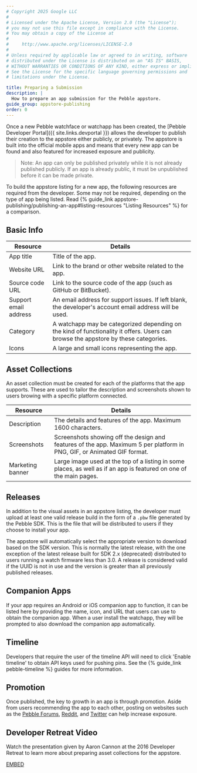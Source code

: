```yaml
---
# Copyright 2025 Google LLC
#
# Licensed under the Apache License, Version 2.0 (the "License");
# you may not use this file except in compliance with the License.
# You may obtain a copy of the License at
#
#     http://www.apache.org/licenses/LICENSE-2.0
#
# Unless required by applicable law or agreed to in writing, software
# distributed under the License is distributed on an "AS IS" BASIS,
# WITHOUT WARRANTIES OR CONDITIONS OF ANY KIND, either express or implied.
# See the License for the specific language governing permissions and
# limitations under the License.

title: Preparing a Submission
description: |
  How to prepare an app submission for the Pebble appstore.
guide_group: appstore-publishing
order: 0
---
```


Once a new Pebble watchface or watchapp has been created, the
[Pebble Developer Portal]({{ site.links.devportal }}) allows the
developer to publish their creation to the appstore either publicly, or
privately. The appstore is built into the official mobile apps and means that
every new app can be found and also featured for increased exposure and
publicity.

> Note: An app can only be published privately while it is not already published
> publicly. If an app is already public, it must be unpublished before it can be
> made private.

To build the appstore listing for a new app, the following resources are
required from the developer. Some may not be required, depending on the type of
app being listed. Read
{% guide_link appstore-publishing/publishing-an-app#listing-resources "Listing Resources" %}
for a comparison.


## Basic Info

| Resource | Details |
|----------|---------|
| App title | Title of the app. |
| Website URL | Link to the brand or other website related to the app. |
| Source code URL | Link to the source code of the app (such as GitHub or BitBucket). |
| Support email address | An email address for support issues. If left blank, the developer's account email address will be used. |
| Category | A watchapp may be categorized depending on the kind of functionality it offers. Users can browse the appstore by these categories. |
| Icons | A large and small icons representing the app. |


## Asset Collections

An asset collection must be created for each of the platforms that the app
supports. These are used to tailor the description and screenshots shown to
users browing with a specific platform connected.

| Resource | Details |
|----------|---------|
| Description | The details and features of the app. Maximum 1600 characters. |
| Screenshots | Screenshots showing off the design and features of the app. Maximum 5 per platform in PNG, GIF, or Animated GIF format. |
| Marketing banner | Large image used at the top of a listing in some places, as well as if an app is featured on one of the main pages. |


## Releases

In addition to the visual assets in an appstore listing, the developer must
upload at least one valid release build in the form of a `.pbw` file generated
by the Pebble SDK. This is the file that will be distributed to users if they
choose to install your app.

The appstore will automatically select the appropriate version to download based
on the SDK version. This is normally the latest release, with the one exception
of the latest release built for SDK 2.x (deprecated) distributed to users
running a watch firmware less than 3.0. A release is considered valid if the
UUID is not in use and the version is greater than all previously published
releases.


## Companion Apps

If your app requires an Android or iOS companion app to function, it can be
listed here by providing the name, icon, and URL that users can use to obtain
the companion app. When a user install the watchapp, they will be prompted to
also download the companion app automatically.


## Timeline

Developers that require the user of the timeline API will need to click 'Enable
timeline' to obtain API keys used for pushing pins. See the
{% guide_link pebble-timeline %} guides for more information.


## Promotion

Once published, the key to growth in an app is through promotion. Aside from
users recommending the app to each other, posting on websites such as the
[Pebble Forums](https://forums.getpebble.com/categories/watchapp-directory),
[Reddit](https://www.reddit.com/r/pebble), and [Twitter](https://twitter.com)
can help increase exposure.


## Developer Retreat Video

Watch the presentation given by Aaron Cannon at the 2016 Developer Retreat to
learn more about preparing asset collections for the appstore.

[EMBED](//www.youtube.com/watch?v=qXmz3eINObU&index=10&list=PLDPHNsf1sb48bgS5oNr8hgFz0pL92XqtO)

